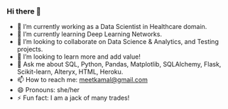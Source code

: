 ### Hi there 👋

- 🔭 I’m currently working as a Data Scientist in Healthcare domain.
- 🌱 I’m currently learning Deep Learning Networks.
- 👯 I’m looking to collaborate on Data Science & Analytics, and Testing projects.
- 🤔 I’m looking to learn more and add value!
- 💬 Ask me about SQL, Python, Pandas, Matplotlib, SQLAlchemy, Flask, Scikit-learn, Alteryx,  HTML, Heroku.
- 📫 How to reach me: meetkamal@gmail.com
- 😄 Pronouns: she/her
- ⚡ Fun fact: I am a jack of many trades! 

